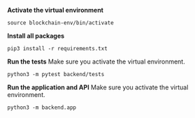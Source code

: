 **Activate the virtual environment**

```
source blockchain-env/bin/activate
```

**Install all packages**
```
pip3 install -r requirements.txt
```

**Run the tests**
Make sure you activate the virtual environment.

```
python3 -m pytest backend/tests
```

**Run the application and API**
Make sure you activate the virtual environment.

```
python3 -m backend.app
```